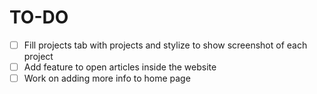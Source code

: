 # TO-DO

- [ ] Fill projects tab with projects and stylize to show screenshot of each project
- [ ] Add feature to open articles inside the website
- [ ] Work on adding more info to home page